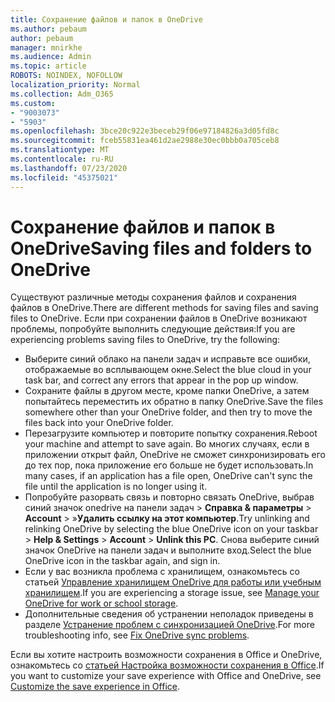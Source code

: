 ```yaml
---
title: Сохранение файлов и папок в OneDrive
ms.author: pebaum
author: pebaum
manager: mnirkhe
ms.audience: Admin
ms.topic: article
ROBOTS: NOINDEX, NOFOLLOW
localization_priority: Normal
ms.collection: Adm_O365
ms.custom:
- "9003073"
- "5903"
ms.openlocfilehash: 3bce20c922e3beceb29f06e97184826a3d05fd8c
ms.sourcegitcommit: fceb55831ea461d2ae2988e30ec0bbb0a705ceb8
ms.translationtype: MT
ms.contentlocale: ru-RU
ms.lasthandoff: 07/23/2020
ms.locfileid: "45375021"
---
```

# <a name="saving-files-and-folders-to-onedrive"></a><span data-ttu-id="5281b-102">Сохранение файлов и папок в OneDrive</span><span class="sxs-lookup"><span data-stu-id="5281b-102">Saving files and folders to OneDrive</span></span>

<span data-ttu-id="5281b-103">Существуют различные методы сохранения файлов и сохранения файлов в OneDrive.</span><span class="sxs-lookup"><span data-stu-id="5281b-103">There are different methods for saving files and saving files to OneDrive.</span></span> <span data-ttu-id="5281b-104">Если при сохранении файлов в OneDrive возникают проблемы, попробуйте выполнить следующие действия:</span><span class="sxs-lookup"><span data-stu-id="5281b-104">If you are experiencing problems saving files to OneDrive, try the following:</span></span>

- <span data-ttu-id="5281b-105">Выберите синий облако на панели задач и исправьте все ошибки, отображаемые во всплывающем окне.</span><span class="sxs-lookup"><span data-stu-id="5281b-105">Select the blue cloud in your task bar, and correct any errors that appear in the pop up window.</span></span>
- <span data-ttu-id="5281b-106">Сохраните файлы в другом месте, кроме папки OneDrive, а затем попытайтесь переместить их обратно в папку OneDrive.</span><span class="sxs-lookup"><span data-stu-id="5281b-106">Save the files somewhere other than your OneDrive folder, and then try to move the files back into your OneDrive folder.</span></span>
- <span data-ttu-id="5281b-107">Перезагрузите компьютер и повторите попытку сохранения.</span><span class="sxs-lookup"><span data-stu-id="5281b-107">Reboot your machine and attempt to save again.</span></span> <span data-ttu-id="5281b-108">Во многих случаях, если в приложении открыт файл, OneDrive не сможет синхронизировать его до тех пор, пока приложение его больше не будет использовать.</span><span class="sxs-lookup"><span data-stu-id="5281b-108">In many cases, if an application has a file open, OneDrive can't sync the file until the application is no longer using it.</span></span>    
- <span data-ttu-id="5281b-109">Попробуйте разорвать связь и повторно связать OneDrive, выбрав синий значок onedrive на панели задач > **Справка & параметры**  >  **Account**  >  »**Удалить ссылку на этот компьютер**.</span><span class="sxs-lookup"><span data-stu-id="5281b-109">Try unlinking and relinking OneDrive by selecting the blue OneDrive icon on your taskbar > **Help & Settings** > **Account** > **Unlink this PC**.</span></span> <span data-ttu-id="5281b-110">Снова выберите синий значок OneDrive на панели задач и выполните вход.</span><span class="sxs-lookup"><span data-stu-id="5281b-110">Select the blue OneDrive icon in the taskbar again, and sign in.</span></span>
- <span data-ttu-id="5281b-111">Если у вас возникла проблема с хранилищем, ознакомьтесь со статьей [Управление хранилищем OneDrive для работы или учебным хранилищем](https://support.microsoft.com/office/manage-your-onedrive-for-work-or-school-storage-31519161-059c-4764-b6f8-f5cd29f7fe68).</span><span class="sxs-lookup"><span data-stu-id="5281b-111">If you are experiencing a storage issue, see [Manage your OneDrive for work or school storage](https://support.microsoft.com/office/manage-your-onedrive-for-work-or-school-storage-31519161-059c-4764-b6f8-f5cd29f7fe68).</span></span>
- <span data-ttu-id="5281b-112">Дополнительные сведения об устранении неполадок приведены в разделе [Устранение проблем с синхронизацией OneDrive](https://docs.microsoft.com/alchemyinsights/fix-onedrive-sync-issues).</span><span class="sxs-lookup"><span data-stu-id="5281b-112">For more troubleshooting info, see [Fix OneDrive sync problems](https://docs.microsoft.com/alchemyinsights/fix-onedrive-sync-issues).</span></span>  

<span data-ttu-id="5281b-113">Если вы хотите настроить возможности сохранения в Office и OneDrive, ознакомьтесь со [статьей Настройка возможности сохранения в Office](https://support.microsoft.com/office/customize-the-save-experience-in-office-786200a7-f5f2-4d26-a3ae-b78c60dd5d3b).</span><span class="sxs-lookup"><span data-stu-id="5281b-113">If you want to customize your save experience with Office and OneDrive, see [Customize the save experience in Office](https://support.microsoft.com/office/customize-the-save-experience-in-office-786200a7-f5f2-4d26-a3ae-b78c60dd5d3b).</span></span>
